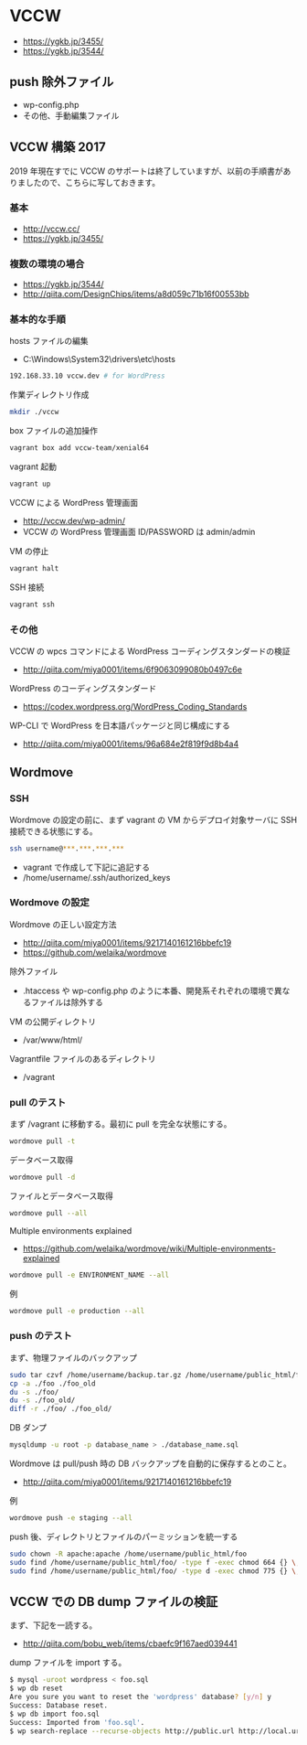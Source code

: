 # VCCW

- <https://ygkb.jp/3455/>
- <https://ygkb.jp/3544/>

## push 除外ファイル

- wp-config.php
- その他、手動編集ファイル

## VCCW 構築 2017

2019 年現在すでに VCCW のサポートは終了していますが、以前の手順書がありましたので、こちらに写しておきます。

### 基本

- <http://vccw.cc/>
- <https://ygkb.jp/3455/>

### 複数の環境の場合

- <https://ygkb.jp/3544/>
- <http://qiita.com/DesignChips/items/a8d059c71b16f00553bb>

### 基本的な手順

hosts ファイルの編集

- C:\Windows\System32\drivers\etc\hosts

```bash
192.168.33.10 vccw.dev # for WordPress
```

作業ディレクトリ作成

```bash
mkdir ./vccw
```

box ファイルの追加操作

```bash
vagrant box add vccw-team/xenial64
```

vagrant 起動

```bash
vagrant up
```

VCCW による WordPress 管理画面

- <http://vccw.dev/wp-admin/>
- VCCW の WordPress 管理画面 ID/PASSWORD は admin/admin

VM の停止

```bash
vagrant halt
```

SSH 接続

```bash
vagrant ssh
```

### その他

VCCW の wpcs コマンドによる WordPress コーディングスタンダードの検証

- <http://qiita.com/miya0001/items/6f9063099080b0497c6e>

WordPress のコーディングスタンダード

- <https://codex.wordpress.org/WordPress_Coding_Standards>

WP-CLI で WordPress を日本語パッケージと同じ構成にする

- <http://qiita.com/miya0001/items/96a684e2f819f9d8b4a4>

## Wordmove

### SSH

Wordmove の設定の前に、まず vagrant の VM からデプロイ対象サーバに SSH 接続できる状態にする。

```bash
ssh username@***.***.***.***
```

- vagrant で作成して下記に追記する
- /home/username/.ssh/authorized_keys

### Wordmove の設定

Wordmove の正しい設定方法

- <http://qiita.com/miya0001/items/9217140161216bbefc19>
- <https://github.com/welaika/wordmove>

除外ファイル

- .htaccess や wp-config.php のように本番、開発系それぞれの環境で異なるファイルは除外する

VM の公開ディレクトリ

- /var/www/html/

Vagrantfile ファイルのあるディレクトリ

- /vagrant

### pull のテスト

まず /vagrant に移動する。最初に pull を完全な状態にする。

```bash
wordmove pull -t
```

データベース取得

```bash
wordmove pull -d
```

ファイルとデータベース取得

```bash
wordmove pull --all
```

Multiple environments explained

- <https://github.com/welaika/wordmove/wiki/Multiple-environments-explained>

```bash
wordmove pull -e ENVIRONMENT_NAME --all
```

例

```bash
wordmove pull -e production --all
```

### push のテスト

まず、物理ファイルのバックアップ

```bash
sudo tar czvf /home/username/backup.tar.gz /home/username/public_html/foo
cp -a ./foo ./foo_old
du -s ./foo/
du -s ./foo_old/
diff -r ./foo/ ./foo_old/
```

DB ダンプ

```bash
mysqldump -u root -p database_name > ./database_name.sql
```

Wordmove は pull/push 時の DB バックアップを自動的に保存するとのこと。

- <http://qiita.com/miya0001/items/9217140161216bbefc19>

例

```bash
wordmove push -e staging --all
```

push 後、ディレクトリとファイルのパーミッションを統一する

```bash
sudo chown -R apache:apache /home/username/public_html/foo
sudo find /home/username/public_html/foo/ -type f -exec chmod 664 {} \;
sudo find /home/username/public_html/foo/ -type d -exec chmod 775 {} \;
```

## VCCW での DB dump ファイルの検証

まず、下記を一読する。

- <http://qiita.com/bobu_web/items/cbaefc9f167aed039441>

dump ファイルを import する。

```bash
$ mysql -uroot wordpress < foo.sql
$ wp db reset
Are you sure you want to reset the 'wordpress' database? [y/n] y
Success: Database reset.
$ wp db import foo.sql
Success: Imported from 'foo.sql'.
$ wp search-replace --recurse-objects http://public.url http://local.url
```
